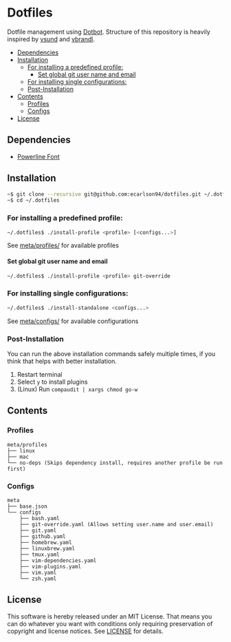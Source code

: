# Dotfiles

Dotfile management using [Dotbot](https://github.com/anishathalye/dotbot).
Structure of this repository is heavily inspired by [vsund](https://github.com/vsund/dotfiles) and [vbrandl](https://github.com/vbrandl/dotfiles).

<!-- TOC GFM -->

- [Dependencies](#dependencies)
- [Installation](#installation)
  - [For installing a predefined profile:](#for-installing-a-predefined-profile)
    - [Set global git user name and email](#set-global-git-user-name-and-email)
  - [For installing single configurations:](#for-installing-single-configurations)
  - [Post-Installation](#post-installation)
- [Contents](#contents)
  - [Profiles](#profiles)
  - [Configs](#configs)
- [License](#license)

<!-- /TOC -->

## Dependencies
* [Powerline Font](https://github.com/romkatv/powerlevel10k#fonts)

## Installation

```bash
~$ git clone --recursive git@github.com:ecarlson94/dotfiles.git ~/.dotfiles
~$ cd ~/.dotfiles
```

### For installing a predefined profile:

```bash
~/.dotfiles$ ./install-profile <profile> [<configs...>]
```
See [meta/profiles/](./meta/profiles) for available profiles

#### Set global git user name and email

```bash
~/.dotfiles$ ./install-profile <profile> git-override
```


### For installing single configurations:

```bash
~/.dotfiles$ ./install-standalone <configs...>
```
See [meta/configs/](./meta/configs) for available configurations

### Post-Installation
You can run the above installation commands safely multiple times, if you think that helps with better installation.

1. Restart terminal
1. Select `y` to install plugins
1. (Linux) Run `compaudit | xargs chmod go-w`

## Contents

### Profiles
```
meta/profiles
├── linux
├── mac
└── no-deps (Skips dependency install, requires another profile be run first)
```

### Configs
```
meta
├── base.json
└── configs
    ├── bash.yaml
    ├── git-override.yaml (Allows setting user.name and user.email)
    ├── git.yaml
    ├── github.yaml
    ├── homebrew.yaml
    ├── linuxbrew.yaml
    ├── tmux.yaml
    ├── vim-dependencies.yaml
    ├── vim-plugins.yaml
    ├── vim.yaml
    └── zsh.yaml
```

## License
This software is hereby released under an MIT License. That means you can do whatever you want with conditions only requiring preservation of copyright and license notices.
See [LICENSE](./LICENSE) for details.
